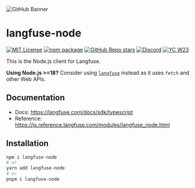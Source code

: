 ![GitHub Banner](https://github.com/langfuse/langfuse-js/assets/2834609/d1613347-445f-4e91-9e84-428fda9c3659)

# langfuse-node

[![MIT License](https://img.shields.io/badge/License-MIT-red.svg?style=flat-square)](https://opensource.org/licenses/MIT) [![npm package](https://img.shields.io/npm/v/langfuse-node?style=flat-square)](https://www.npmjs.com/package/langfuse-node) [![GitHub Repo stars](https://img.shields.io/github/stars/langfuse/langfuse?style=flat-square&logo=GitHub&label=langfuse%2Flangfuse)](https://github.com/langfuse/langfuse) [![Discord](https://img.shields.io/discord/1111061815649124414?style=flat-square&logo=Discord&logoColor=white&label=Discord&color=%23434EE4)](https://discord.gg/7NXusRtqYU) [![YC W23](https://img.shields.io/badge/Y%20Combinator-W23-orange?style=flat-square)](https://www.ycombinator.com/companies/langfuse)

This is the Node.js client for Langfuse.

**Using Node.js >=18?** Consider using [`langfuse`](https://www.npmjs.com/package/langfuse) instead as it uses `fetch` and other Web APIs.

## Documentation

- Docs: https://langfuse.com/docs/sdk/typescript
- Reference: https://js.reference.langfuse.com/modules/langfuse_node.html

## Installation

```bash
npm i langfuse-node
# or
yarn add langfuse-node
# or
pnpm i langfuse-node
```
